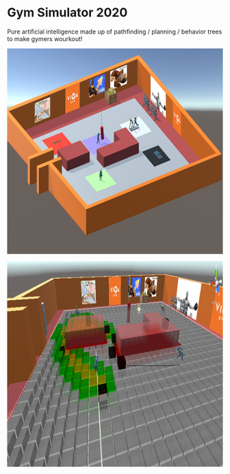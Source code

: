 # Gym Simulator 2020
 Pure artificial intelligence made up of pathfinding / planning / behavior trees to make gymers wourkout!
 
 <img src="./Pics/Screenshot_4.png" width="854px" height="480px"></img>
 
 <img src="./Pics/aaass.png" width="854px" height="480px"></img>
 
 
